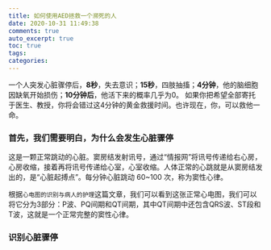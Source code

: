 ```yaml
---
title: 如何使用AED拯救一个濒死的人
date: 2020-10-31 11:49:38
comments: true
auto_excerpt: true
toc: true
tags: 
categories: 
---
```

一个人突发心脏骤停后，**8秒**，失去意识；**15秒**，四肢抽搐；**4分钟**，他的脑细胞因缺氧开始损伤；**10分钟后**，他活下来的概率几乎为0。
如果你把希望全部寄托于医生、教授，你将会错过这4分钟的黄金救援时间。也许现在，你，可以救他一命。

<!-- more -->
<!-- 播放视频:多地推动公共场所普及AED.mp4 -->

### 首先，我们需要明白，为什么会发生心脏骤停
这是一颗正常跳动的心脏。窦房结发射讯号，通过“情报网”将讯号传递给右心房，心房收缩，接着再将讯号传递给心室，心室收缩。人体正常的心跳就是从窦房结发出的，是“心脏起搏点”。每分钟心脏跳动 60~100 次，称为窦性心律。

根据`心电图的识别与病人的护理`这篇文章，我们可以看到这张正常心电图，我们可以将它分为3部分：P波、PQ间期和QT间期，其中QT间期中还包含QRS波、ST段和T波，这就是一个正常完整的窦性心律。

### 识别心脏骤停